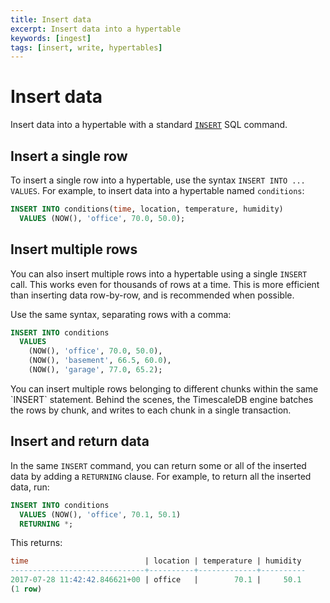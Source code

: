```yaml
---
title: Insert data
excerpt: Insert data into a hypertable
keywords: [ingest]
tags: [insert, write, hypertables]
---
```


# Insert data
Insert data into a hypertable with a standard [`INSERT`][postgres-insert] SQL
command.

## Insert a single row
To insert a single row into a hypertable, use the syntax `INSERT INTO ...
VALUES`. For example, to insert data into a hypertable named `conditions`:
```sql
INSERT INTO conditions(time, location, temperature, humidity)
  VALUES (NOW(), 'office', 70.0, 50.0);
```

## Insert multiple rows
You can also insert multiple rows into a hypertable using a single `INSERT`
call. This works even for thousands of rows at a time. This is more efficient
than inserting data row-by-row, and is recommended when possible.

Use the same syntax, separating rows with a comma:
```sql
INSERT INTO conditions
  VALUES
    (NOW(), 'office', 70.0, 50.0),
    (NOW(), 'basement', 66.5, 60.0),
    (NOW(), 'garage', 77.0, 65.2);
```

<highlight type="note">
You can insert multiple rows belonging to different
chunks within the same `INSERT` statement. Behind the scenes, the TimescaleDB
engine batches the rows by chunk, and writes to each chunk in a single
transaction.
</highlight>

## Insert and return data
In the same `INSERT` command, you can return some or all of the inserted data by
adding a `RETURNING` clause. For example, to return all the inserted data, run:
```sql
INSERT INTO conditions
  VALUES (NOW(), 'office', 70.1, 50.1)
  RETURNING *;
```

This returns:
```sql
time                          | location | temperature | humidity
------------------------------+----------+-------------+----------
2017-07-28 11:42:42.846621+00 | office   |        70.1 |     50.1
(1 row)
```

[postgres-insert]: https://www.postgresql.org/docs/current/static/sql-insert.html

